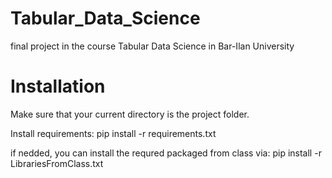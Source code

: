 # Tabular_Data_Science
final project in the course Tabular Data Science in Bar-Ilan University

# Installation
Make sure that your current directory is the project folder.

Install requirements: pip install -r requirements.txt

if nedded, you can install the requred packaged from class via: pip install -r LibrariesFromClass.txt


